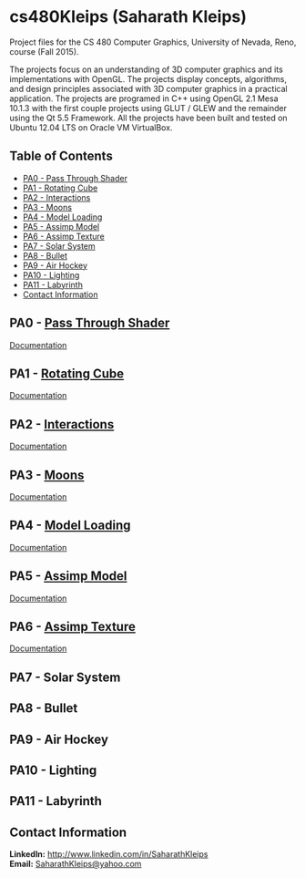 # cs480Kleips (Saharath Kleips)
Project files for the CS 480 Computer Graphics, University of Nevada, Reno, course (Fall 2015).

The projects focus on an understanding of 3D computer graphics and its implementations with OpenGL. The projects display concepts, algorithms, and design principles associated with 3D computer graphics in a practical application. The projects are programed in C++ using OpenGL 2.1 Mesa 10.1.3 with the first couple projects using GLUT / GLEW and the remainder using the Qt 5.5 Framework. All the projects have been built and tested on Ubuntu 12.04 LTS on Oracle VM VirtualBox.

## Table of Contents
+ [PA0 - Pass Through Shader](#pa0---pass-through-shader)  
+ [PA1 - Rotating Cube](#pa1---rotating-cube)  
+ [PA2 - Interactions](#pa2---interactions)  
+ [PA3 - Moons](#pa3---moons)  
+ [PA4 - Model Loading](#pa4---model-loading)  
+ [PA5 - Assimp Model](#pa5---assimp-model)  
+ [PA6 - Assimp Texture](#pa6---assimp-texture)  
+ [PA7 - Solar System](#pa7---solar-system)  
+ [PA8 - Bullet](#pa8---bullet)  
+ [PA9 - Air Hockey](#pa9---air-hockey)  
+ [PA10 - Lighting](#pa10---lighting)  
+ [PA11 - Labyrinth](#pa11---labyrinth)  
+ [Contact Information](#contact-information)  

## PA0 - [Pass Through Shader](PA0)
[Documentation](PA0/README.md)

## PA1 - [Rotating Cube](PA1)
[Documentation](PA1/README.md)

## PA2 - [Interactions](PA2)
[Documentation](PA2/README.md)

## PA3 - [Moons](PA3)
[Documentation](PA3/README.md)

## PA4 - [Model Loading](PA4)
[Documentation](PA4/README.md)

## PA5 - [Assimp Model](PA5)
[Documentation](PA5/README.md)

## PA6 - [Assimp Texture](PA6)
[Documentation](PA6/README.md)

## PA7 - Solar System

## PA8 - Bullet

## PA9 - Air Hockey

## PA10 - Lighting

## PA11 - Labyrinth

## Contact Information
**LinkedIn:** http://www.linkedin.com/in/SaharathKleips  
**Email:** SaharathKleips@yahoo.com